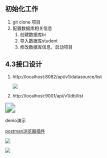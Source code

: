 ## 初始化工作

1. git clone 项目
2. 配置数据库相关信息
   1. 创建数据库bi
   2. 导入数据库student
   3. 修改数据库信息，启动项目



## 4.3接口设计

1. http://localhost:8082/api/v1/datasource/list

   ![](https://nateshao-blog.oss-cn-shenzhen.aliyuncs.com/imgimage-20220824151852392.png)

2. http://localhost:9001/api/v1/db/list

<img src="https://nateshao-blog.oss-cn-shenzhen.aliyuncs.com/img/20220824231356.png" style="zoom:200%;" />











demo演示

[postman浏览器插件](https://chrome.google.com/webstore/detail/postwoman-http%E6%8E%A5%E5%8F%A3%E8%B0%83%E8%AF%95%E6%8F%92%E4%BB%B6/ieoejemkppmjcdfbnfphhpbfmallhfnc?hl=zh-CN)

![](https://nateshao-blog.oss-cn-shenzhen.aliyuncs.com/imgimage-20220810161913473.png)

![](https://nateshao-blog.oss-cn-shenzhen.aliyuncs.com/imgimage-20220810162116993.png)